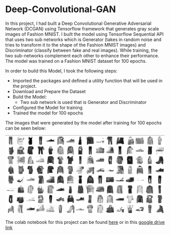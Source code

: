 # Deep-Convolutional-GAN

In this project, I had built a Deep Convolutional Generative Adversarial Network (DCGAN) using Tensorflow framework that generates gray scale images of Fashion MNIST. I built the model using Tensorflow Sequential API that uses two sub networks which is Generator (takes in random noise and tries to transform it to the shape of the Fashion MNIST images) and Discriminator (classify between fake and real images). While training, the two sub-networks complement each other to enhance their performance. The model was trained on a Fashion MNIST dataset for 100 epochs.

In order to build this Model, I took the following steps:
  -	Imported the packages and defined a utility function that will be used in the project.
  -	Download and Prepare the Dataset
  -	Build the Model:
    -	Two sub network is used that is Generator and Discriminator
  -	Configured the Model for training 
  -	Trained the model for 100 epochs

The images that were generated by the model after training for 100 epochs can be seen below:

![Fashion-MNIST](Fashion-MNIST.jpg)

The colab notebook for this project can be found [here](https://github.com/Aryan625/Deep-Convolutional-GAN/blob/main/Deep_Convolutional_GAN.ipynb) or in this [google drive link](https://colab.research.google.com/drive/11WyolzbpJH7wrJwrzqWFCZrOLG2-59VP?usp=sharing)


